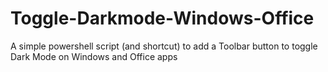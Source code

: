 # Toggle-Darkmode-Windows-Office
A simple powershell script (and shortcut) to add a Toolbar button to toggle Dark Mode on Windows and Office apps
